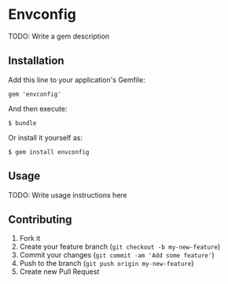 # Envconfig

TODO: Write a gem description

## Installation

Add this line to your application's Gemfile:

    gem 'envconfig'

And then execute:

    $ bundle

Or install it yourself as:

    $ gem install envconfig

## Usage

TODO: Write usage instructions here

## Contributing

1. Fork it
2. Create your feature branch (`git checkout -b my-new-feature`)
3. Commit your changes (`git commit -am 'Add some feature'`)
4. Push to the branch (`git push origin my-new-feature`)
5. Create new Pull Request
